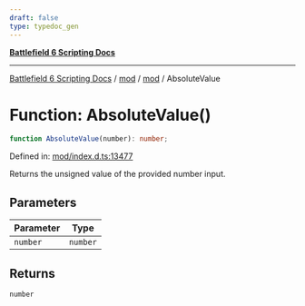 ```yaml
---
draft: false
type: typedoc_gen
---
```


[**Battlefield 6 Scripting Docs**](../../../_index.md)

***

[Battlefield 6 Scripting Docs](../../../_index.md) / [mod](../../_index.md) / [mod](../_index.md) / AbsoluteValue

# Function: AbsoluteValue()

```ts
function AbsoluteValue(number): number;
```

Defined in: [mod/index.d.ts:13477](https://github.com/battlefield-portal-community/portal-docs/blob/6d87e21c5922a3efb03c634dbe98e5fe6e797672/generators/santiago/mod/index.d.ts#L13477)

Returns the unsigned value of the provided number input.

## Parameters

| Parameter | Type |
| ------ | ------ |
| `number` | `number` |

## Returns

`number`
